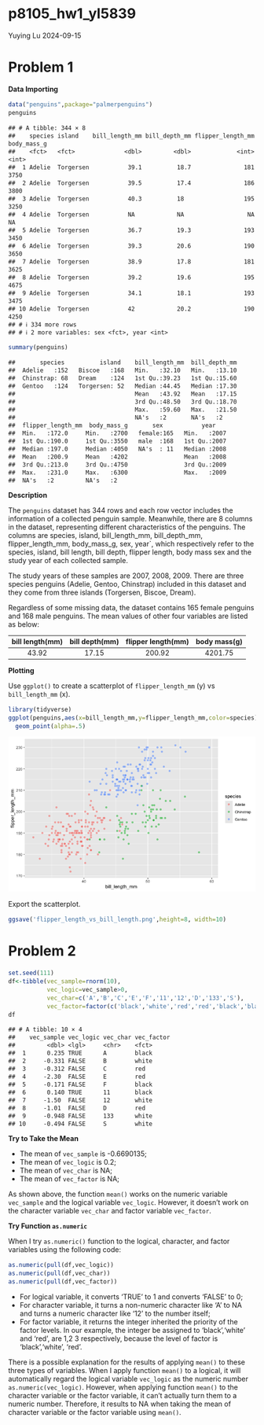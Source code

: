 p8105_hw1_yl5839
================
Yuying Lu
2024-09-15

# Problem 1

**Data Importing**

``` r
data("penguins",package="palmerpenguins")
penguins
```

    ## # A tibble: 344 × 8
    ##    species island    bill_length_mm bill_depth_mm flipper_length_mm body_mass_g
    ##    <fct>   <fct>              <dbl>         <dbl>             <int>       <int>
    ##  1 Adelie  Torgersen           39.1          18.7               181        3750
    ##  2 Adelie  Torgersen           39.5          17.4               186        3800
    ##  3 Adelie  Torgersen           40.3          18                 195        3250
    ##  4 Adelie  Torgersen           NA            NA                  NA          NA
    ##  5 Adelie  Torgersen           36.7          19.3               193        3450
    ##  6 Adelie  Torgersen           39.3          20.6               190        3650
    ##  7 Adelie  Torgersen           38.9          17.8               181        3625
    ##  8 Adelie  Torgersen           39.2          19.6               195        4675
    ##  9 Adelie  Torgersen           34.1          18.1               193        3475
    ## 10 Adelie  Torgersen           42            20.2               190        4250
    ## # ℹ 334 more rows
    ## # ℹ 2 more variables: sex <fct>, year <int>

``` r
summary(penguins)
```

    ##       species          island    bill_length_mm  bill_depth_mm  
    ##  Adelie   :152   Biscoe   :168   Min.   :32.10   Min.   :13.10  
    ##  Chinstrap: 68   Dream    :124   1st Qu.:39.23   1st Qu.:15.60  
    ##  Gentoo   :124   Torgersen: 52   Median :44.45   Median :17.30  
    ##                                  Mean   :43.92   Mean   :17.15  
    ##                                  3rd Qu.:48.50   3rd Qu.:18.70  
    ##                                  Max.   :59.60   Max.   :21.50  
    ##                                  NA's   :2       NA's   :2      
    ##  flipper_length_mm  body_mass_g       sex           year     
    ##  Min.   :172.0     Min.   :2700   female:165   Min.   :2007  
    ##  1st Qu.:190.0     1st Qu.:3550   male  :168   1st Qu.:2007  
    ##  Median :197.0     Median :4050   NA's  : 11   Median :2008  
    ##  Mean   :200.9     Mean   :4202                Mean   :2008  
    ##  3rd Qu.:213.0     3rd Qu.:4750                3rd Qu.:2009  
    ##  Max.   :231.0     Max.   :6300                Max.   :2009  
    ##  NA's   :2         NA's   :2

**Description**

The `penguins` dataset has 344 rows and each row vector includes the
information of a collected penguin sample. Meanwhile, there are 8
columns in the dataset, representing different characteristics of the
penguins. The columns are species, island, bill_length_mm,
bill_depth_mm, flipper_length_mm, body_mass_g, sex, year\`, which
respectively refer to the species, island, bill length, bill depth,
flipper length, body mass sex and the study year of each collected
sample.

The study years of these samples are 2007, 2008, 2009. There are three
species penguins (Adelie, Gentoo, Chinstrap) included in this dataset
and they come from three islands (Torgersen, Biscoe, Dream).

Regardless of some missing data, the dataset contains 165 female
penguins and 168 male penguins. The mean values of other four variables
are listed as below:

| bill length(mm) | bill depth(mm) | flipper length(mm) | body mass(g) |
|:---------------:|:--------------:|:------------------:|:------------:|
|      43.92      |     17.15      |       200.92       |   4201.75    |

**Plotting**

Use `ggplot()` to create a scatterplot of `flipper_length_mm` (y) vs
`bill_length_mm` (x).

``` r
library(tidyverse)
ggplot(penguins,aes(x=bill_length_mm,y=flipper_length_mm,color=species))+
  geom_point(alpha=.5)
```

![](p8105_hw1_yl5839_files/figure-gfm/fig.height==12-1.png)<!-- -->

Export the scatterplot.

``` r
ggsave('flipper_length_vs_bill_length.png',height=8, width=10)
```

# Problem 2

``` r
set.seed(111)
df<-tibble(vec_sample=rnorm(10),
           vec_logic=vec_sample>0,
           vec_char=c('A','B','C','E','F','11','12','D','133','S'),
           vec_factor=factor(c('black','white','red','red','black','black','white','red','white','white'),levels=c('black','white','red')))
df
```

    ## # A tibble: 10 × 4
    ##    vec_sample vec_logic vec_char vec_factor
    ##         <dbl> <lgl>     <chr>    <fct>     
    ##  1      0.235 TRUE      A        black     
    ##  2     -0.331 FALSE     B        white     
    ##  3     -0.312 FALSE     C        red       
    ##  4     -2.30  FALSE     E        red       
    ##  5     -0.171 FALSE     F        black     
    ##  6      0.140 TRUE      11       black     
    ##  7     -1.50  FALSE     12       white     
    ##  8     -1.01  FALSE     D        red       
    ##  9     -0.948 FALSE     133      white     
    ## 10     -0.494 FALSE     S        white

**Try to Take the Mean**

- The mean of `vec_sample` is -0.6690135;
- The mean of `vec_logic` is 0.2;
- The mean of `vec_char` is NA;
- The mean of `vec_factor` is NA;

As shown above, the function `mean()` works on the numeric variable
`vec_sample` and the logical variable `vec_logic`. However, it doesn’t
work on the character variable `vec_char` and factor variable
`vec_factor`.

**Try Function `as.numeric`**

When I try `as.numeric()` function to the logical, character, and factor
variables using the following code:

``` r
as.numeric(pull(df,vec_logic))
as.numeric(pull(df,vec_char))
as.numeric(pull(df,vec_factor))
```

- For logical variable, it converts ‘TRUE’ to 1 and converts ‘FALSE’ to
  0;
- For character variable, it turns a non-numeric character like ‘A’ to
  NA and turns a numeric character like ‘12’ to the number itself;
- For factor variable, it returns the integer inherited the priority of
  the factor levels. In our example, the integer be assigned to
  ‘black’,‘white’ and ‘red’, are 1,2 3 respectively, because the level
  of factor is ‘black’,‘white’, ‘red’.

There is a possible explanation for the results of applying `mean()` to
these three types of variables. When I apply function `mean()` to a
logical, it will automatically regard the logical variable `vec_logic`
as the numeric number `as.numeric(vec_logic)`. However, when applying
function `mean()` to the character variable or the factor variable, it
can’t actually turn them to a numeric number. Therefore, it results to
NA when taking the mean of character variable or the factor variable
using `mean()`.
